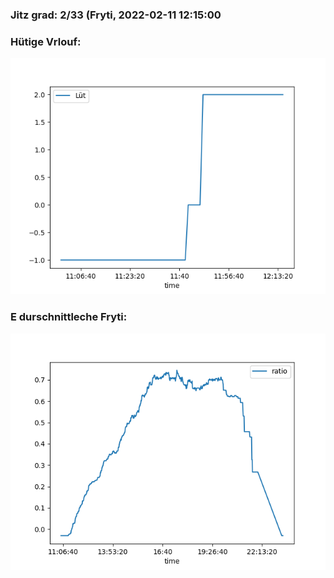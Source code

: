 ### Jitz grad: 2/33 (Fryti, 2022-02-11 12:15:00

### Hütige Vrlouf:
![Graph](Today.png)

### E durschnittleche Fryti:
![Graph](Fryti.png)